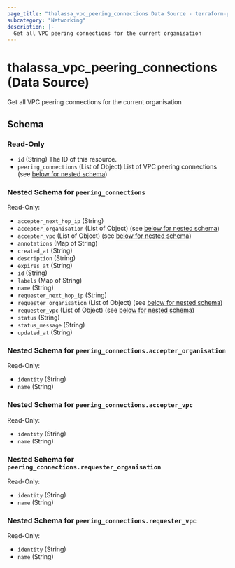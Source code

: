 ```yaml
---
page_title: "thalassa_vpc_peering_connections Data Source - terraform-provider-thalassa"
subcategory: "Networking"
description: |-
  Get all VPC peering connections for the current organisation
---
```


# thalassa_vpc_peering_connections (Data Source)

Get all VPC peering connections for the current organisation



<!-- schema generated by tfplugindocs -->
## Schema

### Read-Only

- `id` (String) The ID of this resource.
- `peering_connections` (List of Object) List of VPC peering connections (see [below for nested schema](#nestedatt--peering_connections))

<a id="nestedatt--peering_connections"></a>
### Nested Schema for `peering_connections`

Read-Only:

- `accepter_next_hop_ip` (String)
- `accepter_organisation` (List of Object) (see [below for nested schema](#nestedobjatt--peering_connections--accepter_organisation))
- `accepter_vpc` (List of Object) (see [below for nested schema](#nestedobjatt--peering_connections--accepter_vpc))
- `annotations` (Map of String)
- `created_at` (String)
- `description` (String)
- `expires_at` (String)
- `id` (String)
- `labels` (Map of String)
- `name` (String)
- `requester_next_hop_ip` (String)
- `requester_organisation` (List of Object) (see [below for nested schema](#nestedobjatt--peering_connections--requester_organisation))
- `requester_vpc` (List of Object) (see [below for nested schema](#nestedobjatt--peering_connections--requester_vpc))
- `status` (String)
- `status_message` (String)
- `updated_at` (String)

<a id="nestedobjatt--peering_connections--accepter_organisation"></a>
### Nested Schema for `peering_connections.accepter_organisation`

Read-Only:

- `identity` (String)
- `name` (String)


<a id="nestedobjatt--peering_connections--accepter_vpc"></a>
### Nested Schema for `peering_connections.accepter_vpc`

Read-Only:

- `identity` (String)
- `name` (String)


<a id="nestedobjatt--peering_connections--requester_organisation"></a>
### Nested Schema for `peering_connections.requester_organisation`

Read-Only:

- `identity` (String)
- `name` (String)


<a id="nestedobjatt--peering_connections--requester_vpc"></a>
### Nested Schema for `peering_connections.requester_vpc`

Read-Only:

- `identity` (String)
- `name` (String)
